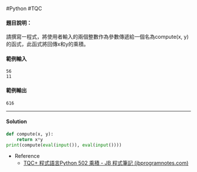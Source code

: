 #Python #TQC 
#### 題目說明：

請撰寫一程式，將使用者輸入的兩個整數作為參數傳遞給一個名為compute(x, y)的函式，此函式將回傳x和y的乘積。

#### 範例輸入

```
56
11
```

#### 範例輸出

```
616
```

---
#### Solution
```python linenums="1"
def compute(x, y):
	return x*y
print(compute(eval(input()), eval(input())))
```
- Reference
	- [TQC+ 程式語言Python 502 乘積 - JB 程式筆記 (jbprogramnotes.com)](https://jbprogramnotes.com/2020/05/tqc-%e7%a8%8b%e5%bc%8f%e8%aa%9e%e8%a8%80python-502-%e4%b9%98%e7%a9%8d/)